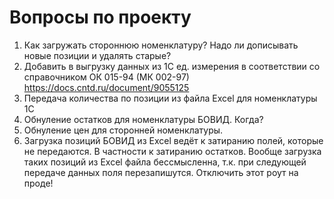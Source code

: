 # Вопросы по проекту

1. Как загружать стороннюю номенклатуру?  Надо ли дописывать новые позиции и удалять старые?
2. Добавить в выгрузку данных из 1С ед. измерения в соответствии со справочником ОК 015-94 (МК 002-97)
https://docs.cntd.ru/document/9055125
3. Передача количества по позиции из файла Excel для номенклатуры 1С
4. Обнуление остатков для номенклатуры БОВИД. Когда?
5. Обнуление цен для сторонней номенклатуры.
6. Загрузка позиций БОВИД из Excel ведёт к затиранию полей, которые не передаются. В частности к затиранию остатков. Вообще загрузка таких позиций из Excel файла бессмысленна, т.к. при следующей передаче данных поля перезапишутся. Отключить этот роут на проде!
